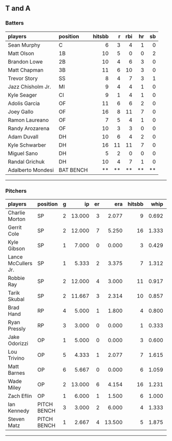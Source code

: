 ## T and A

### Batters

 
|players           |position  | hitsbb|  r| rbi| hr| sb| 
|:-----------------|:---------|------:|--:|---:|--:|--:| 
|Sean Murphy       |C         |      6|  3|   4|  1|  0| 
|Matt Olson        |1B        |     10|  5|   0|  0|  2| 
|Brandon Lowe      |2B        |     10|  4|   6|  3|  0| 
|Matt Chapman      |3B        |     11|  6|  10|  3|  0| 
|Trevor Story      |SS        |      8|  4|   7|  3|  1| 
|Jazz Chisholm Jr. |MI        |      9|  4|   4|  1|  0| 
|Kyle Seager       |CI        |      9|  1|   4|  1|  0| 
|Adolis Garcia     |OF        |     11|  6|   6|  2|  0| 
|Joey Gallo        |OF        |     16|  8|  11|  7|  0| 
|Ramon Laureano    |OF        |      7|  5|   4|  1|  0| 
|Randy Arozarena   |OF        |     10|  3|   3|  0|  0| 
|Adam Duvall       |DH        |     10|  6|   4|  2|  0| 
|Kyle Schwarber    |DH        |     16| 11|  11|  7|  0| 
|Miguel Sano       |DH        |      5|  2|   0|  0|  0| 
|Randal Grichuk    |DH        |     10|  4|   7|  1|  0| 
|Adalberto Mondesi |BAT BENCH |     **| **|  **| **| **| 


* * *

### Pitchers

 
|players             |position    |  g|     ip| er|    era| hitsbb|  whip| so|  w| sv| 
|:-------------------|:-----------|--:|------:|--:|------:|------:|-----:|--:|--:|--:| 
|Charlie Morton      |SP          |  2| 13.000|  3|  2.077|      9| 0.692| 18|  1|  0| 
|Gerrit Cole         |SP          |  2| 12.000|  7|  5.250|     16| 1.333| 12|  0|  0| 
|Kyle Gibson         |SP          |  1|  7.000|  0|  0.000|      3| 0.429| 10|  1|  0| 
|Lance McCullers Jr. |SP          |  1|  5.333|  2|  3.375|      7| 1.312|  7|  1|  0| 
|Robbie Ray          |SP          |  2| 12.000|  4|  3.000|     11| 0.917| 16|  2|  0| 
|Tarik Skubal        |SP          |  2| 11.667|  3|  2.314|     10| 0.857| 13|  0|  0| 
|Brad Hand           |RP          |  4|  5.000|  1|  1.800|      4| 0.800|  4|  0|  3| 
|Ryan Pressly        |RP          |  3|  3.000|  0|  0.000|      1| 0.333|  6|  0|  2| 
|Jake Odorizzi       |OP          |  1|  5.000|  0|  0.000|      3| 0.600|  3|  0|  0| 
|Lou Trivino         |OP          |  5|  4.333|  1|  2.077|      7| 1.615|  4|  0|  1| 
|Matt Barnes         |OP          |  6|  5.667|  0|  0.000|      6| 1.059|  7|  0|  3| 
|Wade Miley          |OP          |  2| 13.000|  6|  4.154|     16| 1.231| 13|  0|  0| 
|Zach Eflin          |OP          |  1|  6.000|  1|  1.500|      6| 1.000|  4|  0|  0| 
|Ian Kennedy         |PITCH BENCH |  3|  3.000|  2|  6.000|      4| 1.333|  4|  0|  2| 
|Steven Matz         |PITCH BENCH |  1|  2.667|  4| 13.500|      5| 1.875|  3|  0|  0| 


* * *


